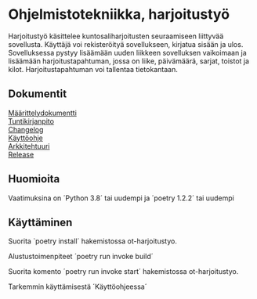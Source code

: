 # Ohjelmistotekniikka, harjoitustyö

Harjoitustyö käsittelee kuntosaliharjoitusten seuraamiseen liittyvää sovellusta. Käyttäjä voi rekisteröityä sovellukseen, kirjatua sisään ja ulos. Sovelluksessa pystyy lisäämään uuden liikkeen sovelluksen vaikoimaan ja lisäämään harjoitustapahtuman, jossa on liike, päivämäärä, sarjat, toistot ja kilot. Harjoitustapahtuman voi tallentaa tietokantaan.

## Dokumentit

[Määrittelydokumentti](https://github.com/ollhaa/ot-harjoitustyo/blob/master/dokumentaatio/vaatimusmaarittely.md) \
[Tuntikirjanpito](https://github.com/ollhaa/ot-harjoitustyo/blob/master/dokumentaatio/tuntikirjanpito.md) \
[Changelog](https://github.com/ollhaa/ot-harjoitustyo/blob/master/dokumentaatio/changelog.md) \
[Käyttöohje](https://github.com/ollhaa/ot-harjoitustyo/blob/master/dokumentaatio/K%C3%A4ytt%C3%B6ohje.md) \
[Arkkitehtuuri](https://github.com/ollhaa/ot-harjoitustyo/blob/master/dokumentaatio/arkkitehtuuri.md) \
[Release](https://github.com/ollhaa/ot-harjoitustyo/releases/tag/viikko5)

## Huomioita

Vaatimuksina on ´Python 3.8´ tai uudempi ja ´poetry 1.2.2´ tai uudempi

## Käyttäminen

Suorita `poetry install´ hakemistossa ot-harjoitustyo.

Alustustoimenpiteet ´poetry run invoke build´

Suorita komento ´poetry run invoke start´ hakemistossa ot-harjoitustyo.

Tarkemmin käyttämisestä ´Käyttöohjeessa´


